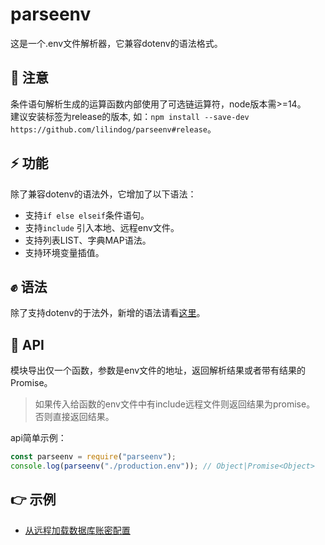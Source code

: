 # parseenv

这是一个.env文件解析器，它兼容dotenv的语法格式。

## 🔔 注意
条件语句解析生成的运算函数内部使用了可选链运算符，node版本需>=14。      
建议安装标签为release的版本, 如：`npm install --save-dev https://github.com/lilindog/parseenv#release`。        


## ⚡ 功能
除了兼容dotenv的语法外，它增加了以下语法：   
* 支持`if else elseif`条件语句。  
* 支持`include` 引入本地、远程env文件。
* 支持列表LIST、字典MAP语法。
* 支持环境变量插值。   

## ✊ 语法
除了支持dotenv的于法外，新增的语法请看[这里](./doc/grammar.md)。   

## 🔨 API
模块导出仅一个函数，参数是env文件的地址，返回解析结果或者带有结果的Promise。     
>如果传入给函数的env文件中有include远程文件则返回结果为promise。  
>否则直接返回结果。   

api简单示例：
```js
const parseenv = require("parseenv");
console.log(parseenv("./production.env")); // Object|Promise<Object>
```

## 👉 示例
* [从远程加载数据库账密配置](./doc/example1.md)
